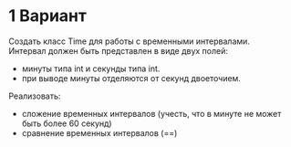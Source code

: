 # 1 Вариант
Создать класс Time для работы с временными интервалами.  
Интервал должен быть представлен в виде двух полей:
- минуты типа int и секунды типа int.
- при выводе минуты отделяются от секунд двоеточием.

 
Реализовать:
- сложение временных интервалов (учесть, что в минуте не может быть более 60 секунд)
- сравнение временных интервалов (==)
